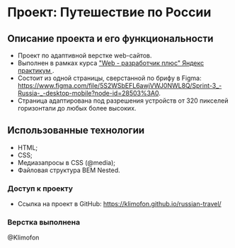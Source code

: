 # Проект: Путешествие по России

## Описание проекта и его функциональности

* Проект по адаптивной верстке web-сайтов. 
* Выполнен в рамках курса ["Web - разработчик плюс" Яндекс практикум ](https://practicum.yandex.ru/web-plus/).
* Состоит из одной страницы, сверстанной по брифу в Figma: https://www.figma.com/file/5S2WSbEFL6awjVWJ0NWL8Q/Sprint-3_-Russia-_-desktop-mobile?node-id=28503%3A0.
* Страница адаптирована под разрешения устройств от 320 пикселей горизонтали до любых более высоких.

## Использованные технологии

* HTML;
* CSS;
* Медиазапросы в CSS (@media);
* Файловая структура BEM Nested.

### Доступ к проекту

* Ссылка на проект в GitHub: https://klimofon.github.io/russian-travel/

### Верстка выполнена 

@Klimofon

